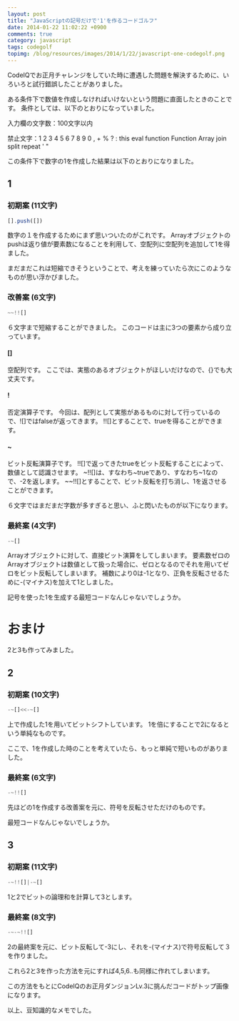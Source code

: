 ```yaml
---
layout: post
title: "JavaScriptの記号だけで'1'を作るコードゴルフ"
date: 2014-01-22 11:02:22 +0900
comments: true
category: javascript
tags: codegolf
topimg: /blog/resources/images/2014/1/22/javascript-one-codegolf.png
---
```


CodeIQでお正月チャレンジをしていた時に遭遇した問題を解決するために、いろいろと試行錯誤したことがありました。

ある条件下で数値を作成しなければいけないという問題に直面したときのことです。
条件としては、以下のとおりになっていました。


入力欄の文字数：100文字以内

禁止文字：1 2 3 4 5 6 7 8 9 0 , + % ? : this eval function Function Array join split repeat ' "


この条件下で数字の1を作成した結果は以下のとおりになりました。

<!-- more -->

## 1

### 初期案 (11文字)
```javascript
[].push([])
```

数字の１を作成するためにまず思いついたのがこれです。
Arrayオブジェクトのpushは返り値が要素数になることを利用して、空配列に空配列を追加して1を得ました。

まだまだこれは短縮できそうということで、考えを練っていたら次にこのようなものが思い浮かびました。

### 改善案 (6文字)
```javascript
~~!![]
```

６文字まで短縮することができました。
このコードは主に3つの要素から成り立っています。

#### []
空配列です。
ここでは、実態のあるオブジェクトがほしいだけなので、{}でも大丈夫です。

#### !
否定演算子です。
今回は、配列として実態があるものに対して行っているので、![]ではfalseが返ってきます。
!![]とすることで、trueを得ることができます。

#### ~
ビット反転演算子です。
!![]で返ってきたtrueをビット反転することによって、数値として認識させます。
~!![]は、すなわち~trueであり、すなわち~1なので、-2を返します。
~~!![]とすることで、ビット反転を打ち消し、1を返させることができます。


６文字ではまだまだ字数が多すぎると思い、ふと閃いたものが以下になります。

### 最終案 (4文字)
```javascript
-~[]
```

Arrayオブジェクトに対して、直接ビット演算をしてしまいます。
要素数ゼロのArrayオブジェクトは数値として扱った場合に、ゼロとなるのでそれを用いてゼロをビット反転してしまいます。
補数により0は-1となり、正負を反転させるために-(マイナス)を加えて1としました。


記号を使った1を生成する最短コードなんじゃないでしょうか。



# おまけ

2と3も作ってみました。

## 2

### 初期案 (10文字)
```javascript
-~[]<<-~[]
```

上で作成した1を用いてビットシフトしています。
1を倍にすることで2になるという単純なものです。

ここで、1を作成した時のことを考えていたら、もっと単純で短いものがありました。

### 最終案 (6文字)
```javascript
-~!![]
```

先ほどの1を作成する改善案を元に、符号を反転させただけのものです。

最短コードなんじゃないでしょうか。



## 3

### 初期案 (11文字)
```javascript
-~!![]|-~[]
```

1と2でビットの論理和を計算して3とします。

### 最終案 (8文字)
```javascript
-~-~!![]
```

2の最終案を元に、ビット反転して-3にし、それを-(マイナス)で符号反転して３を作りました。




これら2と3を作った方法を元にすれば4,5,6..も同様に作れてしまいます。

この方法をもとにCodeIQのお正月ダンジョンLv.3に挑んだコードがトップ画像になります。

以上、豆知識的なメモでした。
